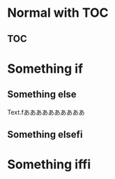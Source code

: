 # Normal with TOC

## TOC

# Something if

## Something else

Text.fああああああああああ

## Something elsefi

# Something iffi
